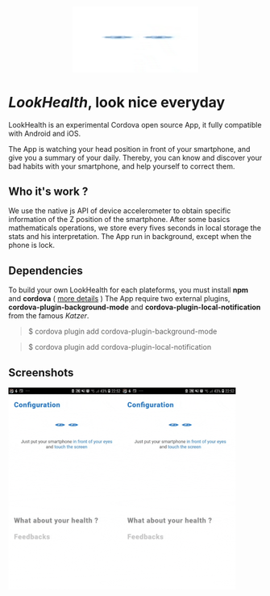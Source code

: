 <p align="center">
<img src="https://raw.githubusercontent.com/Drevero/LookHealth/master/Screens/eyes.gif" width="250">
</p>

# *LookHealth*, look nice everyday

LookHealth is an experimental Cordova open source App, it fully compatible with Android and iOS.


The App is watching your head position in front of your smartphone, and give you a summary of your daily.
Thereby, you can know and discover your bad habits with your smartphone, and help yourself to correct them.

## Who it's work ?

We use the native js API of device accelerometer to obtain specific information of the Z position of the smartphone.
After some basics mathematicals operations, we store every fives seconds in local storage the stats and his interpretation. 
The App run in background, except when the phone is lock.

## Dependencies

To build your own LookHealth for each plateforms, you must install **npm** and **cordova** ( [more details](https://cordova.apache.org/docs/en/8.x/guide/cli/index.html) )
The App require two external plugins, **cordova-plugin-background-mode** and **cordova-plugin-local-notification** from the famous *Katzer*.

> $ cordova plugin add cordova-plugin-background-mode


>  $ cordova plugin add cordova-plugin-local-notification

## Screenshots

<img src="https://raw.githubusercontent.com/Drevero/LookHealth/master/Screens/GIF-Anim.gif" height="400"><img src="https://raw.githubusercontent.com/Drevero/LookHealth/master/Screens/GIF-Anim.gif" height="400">
